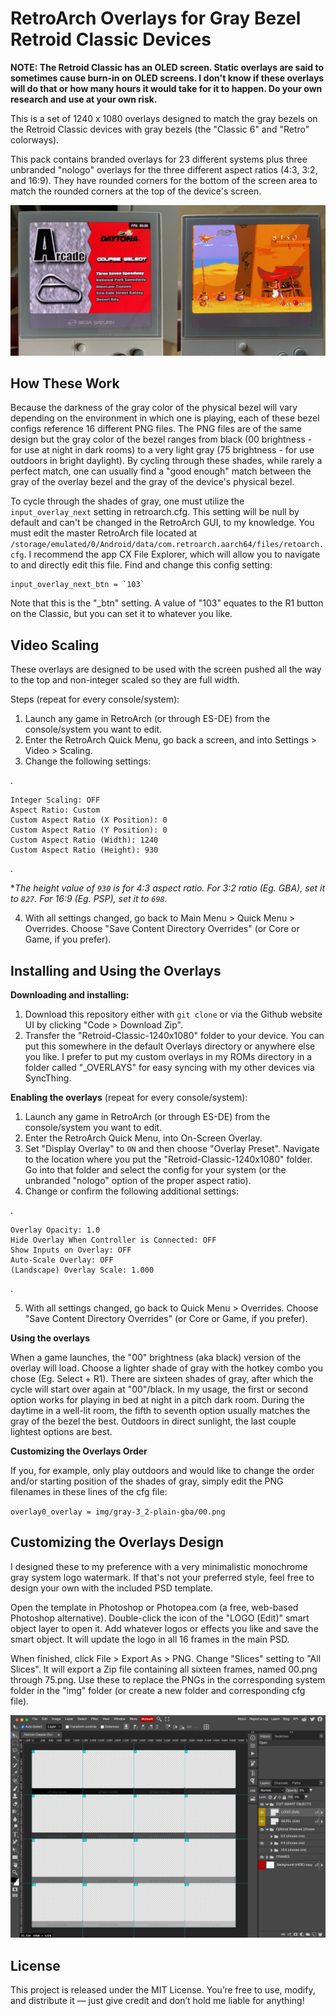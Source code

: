 # RetroArch Overlays for Gray Bezel Retroid Classic Devices

**NOTE: The Retroid Classic has an OLED screen. Static overlays are said to sometimes cause burn-in on OLED screens. I don't know if these overlays will do that or how many hours it would take for it to happen. Do your own research and use at your own risk.**

This is a set of 1240 x 1080 overlays designed to match the gray bezels on the Retroid Classic devices with gray bezels (the "Classic 6" and "Retro" colorways).

This pack contains branded overlays for 23 different systems plus three unbranded "nologo" overlays for the three different aspect ratios (4:3, 3:2, and 16:9). They have rounded corners for the bottom of the screen area to match the rounded corners at the top of the device's screen.

![](https://raw.githubusercontent.com/jd6-37/ra-overlays-retroid-classic-gray/main/assets/photo.jpeg)

## How These Work 

Because the darkness of the gray color of the physical bezel will vary depending on the environment in which one is playing, each of these bezel configs reference 16 different PNG files. The PNG files are of the same design but the gray color of the bezel ranges from black (00 brightness - for use at night in dark rooms) to a very light gray (75 brightness - for use outdoors in bright daylight). By cycling through these shades, while rarely a perfect match, one can usually find a "good enough" match between the gray of the overlay bezel and the gray of the device's physical bezel.

To cycle through the shades of gray, one must utilize the `input_overlay_next` setting in retroarch.cfg. This setting will be null by default and can't be changed in the RetroArch GUI, to my knowledge. You must edit the master RetroArch file located at `/storage/emulated/0/Android/data/com.retroarch.aarch64/files/retoarch.cfg`. I recommend the app CX File Explorer, which will allow you to navigate to and directly edit this file. Find and change this config setting:

    input_overlay_next_btn = `103`

Note that this is the "_btn" setting. A value of "103" equates to the R1 button on the Classic, but you can set it to whatever you like.

## Video Scaling

These overlays are designed to be used with the screen pushed all the way to the top and non-integer scaled so they are full width.

Steps (repeat for every console/system):

1. Launch any game in RetroArch (or through ES-DE) from the console/system you want to edit. 
2. Enter the RetroArch Quick Menu, go back a screen, and into Settings > Video > Scaling.
3. Change the following settings:

.

    Integer Scaling: OFF
    Aspect Ratio: Custom
    Custom Aspect Ratio (X Position): 0
    Custom Aspect Ratio (Y Position): 0
    Custom Aspect Ratio (Width): 1240
    Custom Aspect Ratio (Height): 930
.

**The height value of `930` is for 4:3 aspect ratio. For 3:2 ratio (Eg. GBA), set it to `827`. For 16:9 (Eg. PSP), set it to `698`.*

4. With all settings changed, go back to Main Menu > Quick Menu > Overrides. Choose "Save Content Directory Overrides" (or Core or Game, if you prefer).

## Installing and Using the Overlays

**Downloading and installing:**

1. Download this repository either with `git clone` or via the Github website UI by clicking "Code > Download Zip".
2. Transfer the "Retroid-Classic-1240x1080" folder to your device. You can put this somewhere in the default Overlays directory or anywhere else you like. I prefer to put my custom overlays in my ROMs directory in a folder called "_OVERLAYS" for easy syncing with my other devices via SyncThing.

**Enabling the overlays** (repeat for every console/system):

1. Launch any game in RetroArch (or through ES-DE) from the console/system you want to edit. 
2. Enter the RetroArch Quick Menu, into On-Screen Overlay.
3. Set "Display Overlay" to `ON` and then choose "Overlay Preset". Navigate to the location where you put the "Retroid-Classic-1240x1080" folder. Go into that folder and select the config for your system (or the unbranded "nologo" option of the proper aspect ratio).
4. Change or confirm the following additional settings:

.

    Overlay Opacity: 1.0
    Hide Overlay When Controller is Connected: OFF
    Show Inputs on Overlay: OFF
    Auto-Scale Overlay: OFF
    (Landscape) Overlay Scale: 1.000
.

5. With all settings changed, go back to Quick Menu > Overrides. Choose "Save Content Directory Overrides" (or Core or Game, if you prefer).


**Using the overlays** 

When a game launches, the "00" brightness (aka black) version of the overlay will load. Choose a lighter shade of gray with the hotkey combo you chose (Eg. Select + R1). There are sixteen shades of gray, after which the cycle will start over again at "00"/black. In my usage, the first or second option works for playing in bed at night in a pitch dark room. During the daytime in a well-lit room, the fifth to seventh option usually matches the gray of the bezel the best. Outdoors in direct sunlight, the last couple lightest options are best. 

**Customizing the Overlays Order**

If you, for example, only play outdoors and would like to change the order and/or starting position of the shades of gray, simply edit the PNG filenames in these lines of the cfg file:

`overlay0_overlay = img/gray-3_2-plain-gba/00.png`

## Customizing the Overlays Design

I designed these to my preference with a very minimalistic monochrome gray system logo watermark. If that's not your preferred style, feel free to design your own with the included PSD template. 

Open the template in Photoshop or Photopea.com (a free, web-based Photoshop alternative). Double-click the icon of the "LOGO (Edit)" smart object layer to open it. Add whatever logos or effects you like and save the smart object. It will update the logo in all 16 frames in the main PSD.

When finished, click File > Export As > PNG. Change "Slices" setting to "All Slices". It will export a Zip file containing all sixteen frames, named 00.png through 75.png. Use these to replace the PNGs in the corresponding system folder in the "img" folder (or create a new folder and corresponding cfg file).


![](https://raw.githubusercontent.com/jd6-37/ra-overlays-retroid-classic-gray/main/assets/screenshot-psd.jpg)

## License

This project is released under the MIT License. You’re free to use, modify, and distribute it — just give credit and don’t hold me liable for anything!